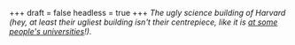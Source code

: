 
+++
draft = false
headless = true
+++
_The ugly science building of Harvard (hey, at least their ugliest building isn't their centrepiece, like it is [at some people's universities](http://www.uts.edu.au/)!)._
